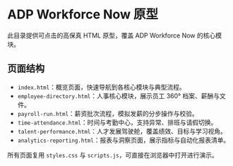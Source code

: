 # ADP Workforce Now 原型

此目录提供可点击的高保真 HTML 原型，覆盖 ADP Workforce Now 的核心模块。

## 页面结构
- `index.html`：概览页面，快速导航到各核心模块与典型流程。
- `employee-directory.html`：人事核心模块，展示员工 360° 档案、薪酬与文件。
- `payroll-run.html`：薪资批次流程，模拟发薪的分步操作与校验。
- `time-attendance.html`：时间与考勤中心，支持异常、排班与请假切换。
- `talent-performance.html`：人才发展驾驶舱，覆盖绩效、目标与学习视角。
- `analytics-reporting.html`：报表与洞察页面，展示指标与自动化报表清单。

所有页面复用 `styles.css` 与 `scripts.js`，可直接在浏览器中打开进行演示。
